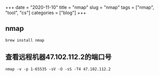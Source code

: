 +++ 
date = "2020-11-10"
title = "nmap"
slug = "nmap" 
tags = ["nmap", "tool", "cs"]
categories = ["blog"]
+++

## nmap
```
brew install nmap
```

## 查看远程机器47.102.112.2的端口号
```
nmap -v -p 1-65535 -sV -O -sS -T4 47.102.112.2
```
